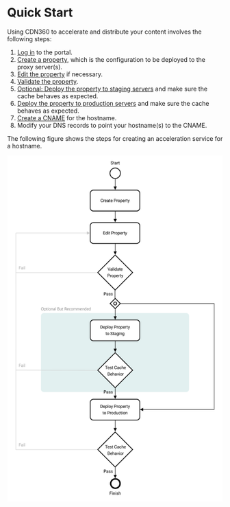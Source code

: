 # Quick Start

Using CDN360 to accelerate and distribute your content involves the following steps:

1. [Log in](</docs/portal/accessing-portal/logging-in.md>) to the portal.
2. [Create a property](</docs/portal/properties/managing-properties.md>), which is the configuration to be deployed to the proxy server(s).
3. [Edit the property](</docs/portal/properties/editing-properties.md>) if necessary.
4. [Validate the property](</docs/portal/properties/validating-property.md>).
5. [Optional: Deploy the property to staging servers](</docs/portal/properties/deploying-property.md>) and make sure the cache behaves as expected.
6. [Deploy the property to production servers](</docs/portal/properties/deploying-property.md>) and make sure the cache behaves as expected.
7. [Create a CNAME](</docs/portal/cnames/creating-cname.md>) for the hostname.
8. Modify your DNS records to point your hostname(s) to the CNAME.

The following figure shows the steps for creating an acceleration service for a hostname.

![null](</docs/resources/images/flowchart.png>)

